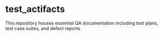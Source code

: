 # test_actifacts
This repository houses essential QA documentation including test plans, test case suites, and defect reports
